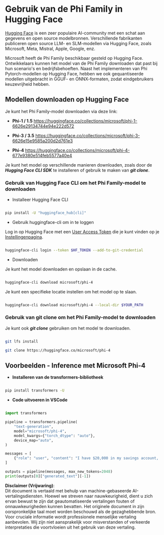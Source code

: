 # **Gebruik van de Phi Family in Hugging Face**

[Hugging Face](https://huggingface.co/) is een zeer populaire AI-community met een schat aan gegevens en open source modelbronnen. Verschillende fabrikanten publiceren open source LLM- en SLM-modellen via Hugging Face, zoals Microsoft, Meta, Mistral, Apple, Google, enz.

Microsoft heeft de Phi Family beschikbaar gesteld op Hugging Face. Ontwikkelaars kunnen het model van de Phi Family downloaden dat past bij hun scenario's en bedrijfsbehoeften. Naast het implementeren van Phi Pytorch-modellen op Hugging Face, hebben we ook gequantiseerde modellen uitgebracht in GGUF- en ONNX-formaten, zodat eindgebruikers keuzevrijheid hebben.

## **Modellen downloaden op Hugging Face**

Je kunt het Phi Family-model downloaden via deze link:

-  **Phi-1 / 1.5** https://huggingface.co/collections/microsoft/phi-1-6626e29134744e94e222d572

-  **Phi-3 / 3.5** https://huggingface.co/collections/microsoft/phi-3-6626e15e9585a200d2d761e3

-  **Phi-4** https://huggingface.co/collections/microsoft/phi-4-677e9380e514feb5577a40e4

Je kunt het model op verschillende manieren downloaden, zoals door de ***Hugging Face CLI SDK*** te installeren of gebruik te maken van ***git clone***.

### **Gebruik van Hugging Face CLI om het Phi Family-model te downloaden**

- Installeer Hugging Face CLI

```bash

pip install -U "huggingface_hub[cli]"

```

- Gebruik huggingface-cli om in te loggen

Log in op Hugging Face met een [User Access Token](https://huggingface.co/docs/hub/security-tokens) die je kunt vinden op je [Instellingenpagina](https://huggingface.co/settings/tokens).

```bash

huggingface-cli login --token $HF_TOKEN --add-to-git-credential

```

- Downloaden

Je kunt het model downloaden en opslaan in de cache.

```bash

huggingface-cli download microsoft/phi-4

```

Je kunt een specifieke locatie instellen om het model op te slaan.

```bash

huggingface-cli download microsoft/phi-4 --local-dir $YOUR_PATH

```

### **Gebruik van git clone om het Phi Family-model te downloaden**

Je kunt ook ***git clone*** gebruiken om het model te downloaden.

```bash

git lfs install

git clone https://huggingface.co/microsoft/phi-4

```

## **Voorbeelden - Inference met Microsoft Phi-4**

- **Installeren van de transformers-bibliotheek**

```bash

pip install transformers -U

```

- **Code uitvoeren in VSCode**

```python

import transformers

pipeline = transformers.pipeline(
    "text-generation",
    model="microsoft/phi-4",
    model_kwargs={"torch_dtype": "auto"},
    device_map="auto",
)

messages = [
    {"role": "user", "content": "I have $20,000 in my savings account, where I receive a 4% profit per year and payments twice a year. Can you please tell me how long it will take for me to become a millionaire? Also, can you please explain the math step by step as if you were explaining it to an uneducated person?"},
]

outputs = pipeline(messages, max_new_tokens=2048)
print(outputs[0]["generated_text"][-1])

```

**Disclaimer (Vrijwaring)**:  
Dit document is vertaald met behulp van machine-gebaseerde AI-vertalingsdiensten. Hoewel we streven naar nauwkeurigheid, dient u zich ervan bewust te zijn dat geautomatiseerde vertalingen fouten of onnauwkeurigheden kunnen bevatten. Het originele document in zijn oorspronkelijke taal moet worden beschouwd als de gezaghebbende bron. Voor cruciale informatie wordt professionele menselijke vertaling aanbevolen. Wij zijn niet aansprakelijk voor misverstanden of verkeerde interpretaties die voortvloeien uit het gebruik van deze vertaling.